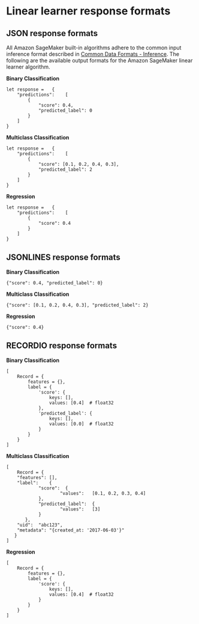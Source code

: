 # Linear learner response formats<a name="LL-in-formats"></a>

## JSON response formats<a name="LL-json"></a>

All Amazon SageMaker built\-in algorithms adhere to the common input inference format described in [Common Data Formats \- Inference](https://docs.aws.amazon.com/sagemaker/latest/dg/cdf-inference.html)\. The following are the available output formats for the Amazon SageMaker linear learner algorithm\.

**Binary Classification**

```
let response =   {
    "predictions":    [
        {
            "score": 0.4,
            "predicted_label": 0
        } 
    ]
}
```

**Multiclass Classification**

```
let response =   {
    "predictions":    [
        {
            "score": [0.1, 0.2, 0.4, 0.3],
            "predicted_label": 2
        } 
    ]
}
```

**Regression**

```
let response =   {
    "predictions":    [
        {
            "score": 0.4
        } 
    ]
}
```

## JSONLINES response formats<a name="LL-jsonlines"></a>

**Binary Classification**

```
{"score": 0.4, "predicted_label": 0}
```

**Multiclass Classification**

```
{"score": [0.1, 0.2, 0.4, 0.3], "predicted_label": 2}
```

**Regression**

```
{"score": 0.4}
```

## RECORDIO response formats<a name="LL-recordio"></a>

**Binary Classification**

```
[
    Record = {
        features = {},
        label = {
            'score': {
                keys: [],
                values: [0.4]  # float32
            },
            'predicted_label': {
                keys: [],
                values: [0.0]  # float32
            }
        }
    }
]
```

**Multiclass Classification**

```
[
    Record = {
    "features": [],
    "label":    {
            "score":  {
                    "values":   [0.1, 0.2, 0.3, 0.4]   
            },
            "predicted_label":  {
                    "values":   [3]
            }
       },
    "uid":  "abc123",
    "metadata": "{created_at: '2017-06-03'}"
   }
]
```

**Regression**

```
[
    Record = {
        features = {},
        label = {
            'score': {
                keys: [],
                values: [0.4]  # float32
            }   
        }
    }
]
```